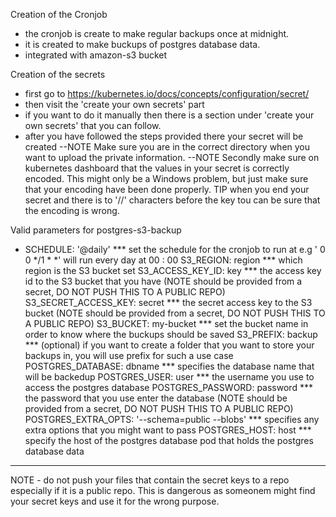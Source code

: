 Creation of the Cronjob
- the cronjob is create to make regular backups once at midnight.
- it is created to make buckups of postgres database data.
- integrated with amazon-s3 bucket

Creation of the secrets
- first go to https://kubernetes.io/docs/concepts/configuration/secret/
- then visit the 'create your own secrets' part
- if you want to do it manually then there is a section under 'create your own secrets' that you can follow. 
- after you have followed the steps provided there your secret will be created
--NOTE Make sure you are in the correct directory when you want to upload the private information.
--NOTE Secondly make sure on kubernetes dashboard that the values in your secret is correctly encoded. This might only be a Windows problem, but just make sure that your encoding have been done properly. TIP when you end your secret and there is to '//' characters before the key tou can be sure that the encoding is wrong.

Valid parameters for postgres-s3-backup
- SCHEDULE: '@daily'  *** set the schedule for the cronjob to run at e.g ' 0 0 */1 * *' will run every day at 00 : 00
  S3_REGION: region *** which region is the S3 bucket set
  S3_ACCESS_KEY_ID: key *** the access key id to the S3 bucket that you have (NOTE should be provided from a secret, DO NOT PUSH THIS TO A PUBLIC REPO)
  S3_SECRET_ACCESS_KEY: secret *** the secret access key to the S3 bucket (NOTE should be provided from a secret, DO NOT PUSH THIS TO A PUBLIC REPO)
  S3_BUCKET: my-bucket *** set the bucket name in order to know where the buckups should be saved
  S3_PREFIX: backup *** (optional) if you want to create a folder that you want to store your backups in, you will use prefix for such a use case
  POSTGRES_DATABASE: dbname *** specifies the database name that will be backedup 
  POSTGRES_USER: user *** the username you use to access the postgres database
  POSTGRES_PASSWORD: password *** the password that you use enter the database (NOTE should be provided from a secret, DO NOT PUSH THIS TO A PUBLIC REPO)
  POSTGRES_EXTRA_OPTS: '--schema=public --blobs' *** specifies any extra options that you might want to pass
  POSTGRES_HOST: host *** specify the host of the postgres database pod that holds the postgres database data

********
NOTE - do not push your files that contain the secret keys to a repo especially if it is a public repo. This is dangerous as someonem might find your secret keys and use it for the wrong purpose.
